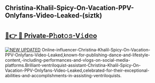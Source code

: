 ## Christina-Khalil-Spicy-On-Vacation-PPV-Onlyfans-Video-Leaked-(siztk)


# <h2><a href="https://mediaupload.pro?-19M">🔗👉 🔴 Private-P𝚑ot𝚘𝚜-V𝚒d𝚎o</a></h2>

[![NEW UPDATED](https://i.imgur.com/0qMVB7G.gif)](https://mediaupload.pro?-19M)
Online-influencer-Christina-Khalil-Spicy-On-Vacation-PPV-Onlyfans-Video-Leaked,known-for-publishing-dance-and-lifestyle-content,-including-performances-and-vlogs-on-social-media-platforms.Brilliant-ventriloquist-assistant-Christina-Khalil-Spicy-On-Vacation-PPV-Onlyfans-Video-Leaked,celebrated-for-their-exceptional-abilities-and-accomplishments-in-assisting-ventriloquists.  
